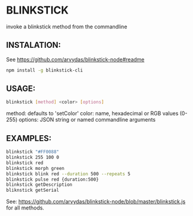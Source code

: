 # BLINKSTICK

invoke a blinkstick method from the commandline

## INSTALATION:

See https://github.com/arvydas/blinkstick-node#readme

```bash
npm install -g blinkstick-cli
```

## USAGE:

```bash
blinkstick [method] <color> [options]
```

method: 	defaults to 'setColor'
color:  	name, hexadecimal or RGB values (0-255)
options:	JSON string or named commandline arguments

## EXAMPLES:

```bash
blinkstick "#FF0088"
blinkstick 255 100 0
blinkstick red
blinkstick morph green
blinkstick blink red --duration 500 --repeats 5
blinkstick pulse red {duration:500}
blinkstick getDescription
bliknstick getSerial
```

See: https://github.com/arvydas/blinkstick-node/blob/master/blinkstick.js for all methods.
